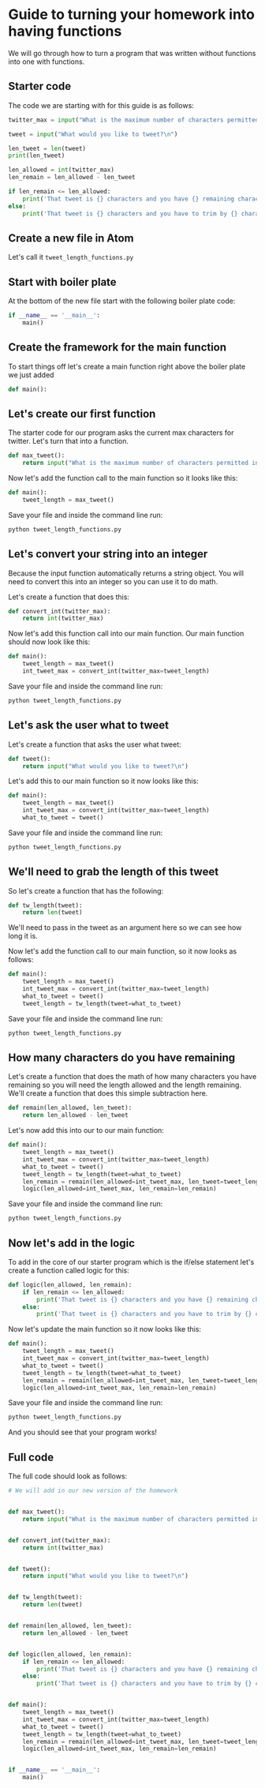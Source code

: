 # Guide to turning your homework into having functions
We will go through how to turn a program that was written without functions into one with functions.

## Starter code
The code we are starting with for this guide is as follows:

```python
twitter_max = input("What is the maximum number of characters permitted in twitter posts?\n")

tweet = input("What would you like to tweet?\n")

len_tweet = len(tweet)
print(len_tweet)

len_allowed = int(twitter_max)
len_remain = len_allowed - len_tweet

if len_remain <= len_allowed:
    print('That tweet is {} characters and you have {} remaining characters' .format(len_tweet, len_remain))
else:
    print('That tweet is {} characters and you have to trim by {} characters').format(len_tweet, - len_remain)
```

## Create a new file in Atom
Let's call it `tweet_length_functions.py`

## Start with boiler plate
At the bottom of the new file start with the following boiler plate code:

```python
if __name__ == '__main__':
    main()
```

## Create the framework for the main function
To start things off let's create a main function right above the boiler plate we just added

```python
def main():
```

## Let's create our first function
The starter code for our program asks the current max characters for twitter. Let's turn that into a function.

```python
def max_tweet():
    return input("What is the maximum number of characters permitted in twitter posts?\n")
```

Now let's add the function call to the main function so it looks like this:

```python
def main():
    tweet_length = max_tweet()
````

Save your file and inside the command line run:

```bash
python tweet_length_functions.py
```
## Let's convert your string into an integer
Because the input function automatically returns a string object. You will need to convert this into an integer so you can use it to do math.

Let's create a function that does this:

```python
def convert_int(twitter_max):
    return int(twitter_max)
```

Now let's add this function call into our main function. Our main function should now look like this:

```python
def main():
    tweet_length = max_tweet()
    int_tweet_max = convert_int(twitter_max=tweet_length)
```

Save your file and inside the command line run:

```bash
python tweet_length_functions.py
```

## Let's ask the user what to tweet
Let's create a function that asks the user what tweet:

```python
def tweet():
    return input("What would you like to tweet?\n")
```

Let's add this to our main function so it now looks like this:

```python
def main():
    tweet_length = max_tweet()
    int_tweet_max = convert_int(twitter_max=tweet_length)
    what_to_tweet = tweet()
```

Save your file and inside the command line run:

```bash
python tweet_length_functions.py
```

## We'll need to grab the length of this tweet
So let's create a function that has the following:

```python
def tw_length(tweet):
    return len(tweet)
```

We'll need to pass in the tweet as an argument here so we can see how long it is.

Now let's add the function call to our main function, so it now looks as follows:

```python
def main():
    tweet_length = max_tweet()
    int_tweet_max = convert_int(twitter_max=tweet_length)
    what_to_tweet = tweet()
    tweet_length = tw_length(tweet=what_to_tweet)
```

Save your file and inside the command line run:

```bash
python tweet_length_functions.py
```

## How many characters do you have remaining
Let's create a function that does the math of how many characters you have remaining so you will need the length allowed and the length remaining. We'll create a function that does this simple subtraction here.

```python
def remain(len_allowed, len_tweet):
    return len_allowed - len_tweet
```

Let's now add this into our to our main function:

```python
def main():
    tweet_length = max_tweet()
    int_tweet_max = convert_int(twitter_max=tweet_length)
    what_to_tweet = tweet()
    tweet_length = tw_length(tweet=what_to_tweet)
    len_remain = remain(len_allowed=int_tweet_max, len_tweet=tweet_length)
    logic(len_allowed=int_tweet_max, len_remain=len_remain)
```

Save your file and inside the command line run:

```bash
python tweet_length_functions.py
```

## Now let's add in the logic
To add in the core of our starter program which is the if/else statement let's create a function called logic for this:

```python
def logic(len_allowed, len_remain):
    if len_remain <= len_allowed:
        print('That tweet is {} characters and you have {} remaining characters'.format(len_allowed, len_remain))
    else:
        print('That tweet is {} characters and you have to trim by {} characters'.format(len_allowed, len_allowed - len_remain))
```

Now let's update the main function so it now looks like this:

```python
def main():
    tweet_length = max_tweet()
    int_tweet_max = convert_int(twitter_max=tweet_length)
    what_to_tweet = tweet()
    tweet_length = tw_length(tweet=what_to_tweet)
    len_remain = remain(len_allowed=int_tweet_max, len_tweet=tweet_length)
    logic(len_allowed=int_tweet_max, len_remain=len_remain)
```

Save your file and inside the command line run:

```bash
python tweet_length_functions.py
```

And you should see that your program works!

## Full code
The full code should look as follows:

```python
# We will add in our new version of the homework


def max_tweet():
    return input("What is the maximum number of characters permitted in twitter posts?\n")


def convert_int(twitter_max):
    return int(twitter_max)


def tweet():
    return input("What would you like to tweet?\n")


def tw_length(tweet):
    return len(tweet)


def remain(len_allowed, len_tweet):
    return len_allowed - len_tweet


def logic(len_allowed, len_remain):
    if len_remain <= len_allowed:
        print('That tweet is {} characters and you have {} remaining characters'.format(len_allowed, len_remain))
    else:
        print('That tweet is {} characters and you have to trim by {} characters'.format(len_allowed, len_allowed - len_remain))


def main():
    tweet_length = max_tweet()
    int_tweet_max = convert_int(twitter_max=tweet_length)
    what_to_tweet = tweet()
    tweet_length = tw_length(tweet=what_to_tweet)
    len_remain = remain(len_allowed=int_tweet_max, len_tweet=tweet_length)
    logic(len_allowed=int_tweet_max, len_remain=len_remain)


if __name__ == '__main__':
    main()
```
